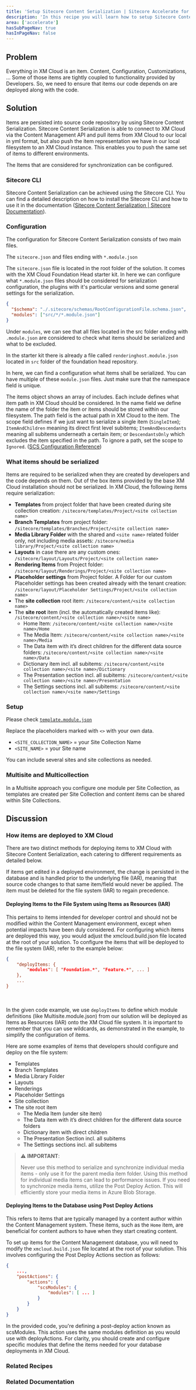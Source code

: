 ```yaml
---
title: 'Setup Sitecore Content Serialization | Sitecore Accelerate for partners'
description: 'In this recipe you will learn how to setup Sitecore Content Serialization (SCS) for XM Cloud'
area: ['accelerate']
hasSubPageNav: true
hasInPageNav: false
---
```


## Problem

Everything in XM Cloud is an item. Content, Configuration, Customizations, … Some of those items are tightly coupled to functionality provided by Developers. So, we need to ensure that items our code depends on are deployed along with the code.

## Solution

Items are persisted into source code repository by using Sitecore Content Serialization. Sitecore Content Serialization is able to connect to XM Cloud via the Content Management API and pull items from XM Cloud to our local in yml format, but also push the item representation we have in our local filesystem to an XM Cloud instance. This enables you to push the same set of items to different environments.

The Items that are considered for synchronization can be configured.

### Sitecore CLI

Sitecore Content Serialization can be achieved using the Sitecore CLI. You can find a detailed description on how to install the Sitecore CLI and how to use it in the documentation ([Sitecore Content Serialization | Sitecore Documentation](https://doc.sitecore.com/xmc/en/developers/xm-cloud/sitecore-content-serialization.html)).

### Configuration

The configuration for Sitecore Content Serialization consists of two main files.

The `sitecore.json` and files ending with `*.module.json`

The `sitecore.json` file is located in the root folder of the solution. It comes with the XM Cloud Foundation Head starter kit. In here we can configure what `*.module.json` files should be considered for serialization configuration, the plugins with it's particular versions and some general settings for the serialization.

```json
{
  "$schema": "./.sitecore/schemas/RootConfigurationFile.schema.json",
  "modules": ["src/*/*.module.json"]
}
```

Under `modules`, we can see that all files located in the src folder ending with `.module.json` are considered to check what items should be serialized and what to be excluded.

In the starter kit there is already a file called `renderinghost.module.json` located in `src` folder of the foundation head repository.

In here, we can find a configuration what items shall be serialized. You can have multiple of these `module.json` files. Just make sure that the namespace field is unique.

The items object shows an array of includes. Each include defines what item path in XM Cloud should be considered. In the name field we define the name of the folder the item or items should be stored within our filesystem. The path field is the actual path in XM Cloud to the item. The scope field defines if we just want to serialize a single item (`SingleItem`); `ItemAndChildren` meaning its direct first level subitems; `ItemAndDescendants` meaning all subitems underneath a certain item; or `DescendantsOnly` which excludes the item specified in the path. To ignore a path, set the scope to `Ignored`. ([SCS Configuration Reference](https://doc.sitecore.com/xmc/en/developers/xm-cloud/sitecore-content-serialization-configuration-reference.html))

### What items should be serialized

Items are required to be serialized when they are created by developers and the code depends on them. Out of the box items provided by the base XM Cloud installation should not be serialized. In XM Cloud, the following items require serialization:

- **Templates** from project folder that have been created during site collection creation: `/sitecore/templates/Project/<site collection name>`
- **Branch Templates** from project folder: `/sitecore/templates/Branches/Project/<site collection name>`
- **Media Library Folder** with the shared and `<site name>` related folder only, not including media assets: `/sitecore/media library/Project/<site collection name>`
- **Layouts** in case there are any custom ones: `/sitecore/layout/Layouts/Project/<site collection name>`
- **Rendering Items** from Project folder: `/sitecore/layout/Renderings/Project/<site collection name>`
- **Placeholder settings** from Project folder. A Folder for our custom Placeholder settings has been created already with the tenant creation: `/sitecore/layout/Placeholder Settings/Project/<site collection name>`
- The **site collection** root item: `/sitecore/content/<site collection name>`
- The **site root** item (incl. the automatically created items like): `/sitecore/content/<site collection name>/<site name>`
  - Home Item: `/sitecore/content/<site collection name>/<site name>/Home`
  - The Media Item: `/sitecore/content/<site collection name>/<site name>/Media`
  - The Data item with it’s direct children for the different data source folders: `/sitecore/content/<site collection name>/<site name>/Data`
  - Dictionary item incl. all subitems: `/sitecore/content/<site collection name>/<site name>/Dictionary`
  - The Presentation section incl. all subitems: `/sitecore/content/<site collection name>/<site name>/Presentation`
  - The Settings sections incl. all subitems: `/sitecore/content/<site collection name>/<site name>/Settings`

### Setup

Please check [`template.module.json`](/learn/accelerate/xm-cloud/appendix-ii/example-code/template-module-json)

Replace the placeholders marked with `<>` with your own data.

- `<SITE_COLLECTION_NAME>` = your Site Collection Name
- `<SITE_NAME>` = your Site name

You can include several sites and site collections as needed.

### Multisite and Multicollection

In a Multisite approach you configure one module per Site Collection, as templates are created per Site Collection and content items can be shared within Site Collections.

## Discussion

### How items are deployed to XM Cloud

There are two distinct methods for deploying items to XM Cloud with Sitecore Content Serialization, each catering to different requirements as detailed below.

<Alert status="info" mb={4}><AlertIcon />If items get edited in a deployed environment, the change is persisted in the database and is handled prior to the underlying file (IAR), meaning that source code changes to that same item/field would never be applied. The item must be deleted for the file system (IAR) to regain precedence.</Alert>

#### Deploying Items to the File System using Items as Resources (IAR)

This pertains to items intended for developer control and should not be modified within the Content Management environment, except when potential impacts have been duly considered. For configuring which items are deployed this way, you would adjust the xmcloud.build.json file located at the root of your solution. To configure the items that will be deployed to the file system (IAR), refer to the example below:

```json
{
	"deployItems: {
		"modules": [ "Foundation.*", "Feature.*", ... ]
	},
	...
}
```

<br /><br />
In the given code example, we use `deployItems` to define which module definitions (like Multisite.module.json) from our solution will be deployed as Items as Resources (IAR) onto the XM Cloud file system. It is important to remember that you can use wildcards, as demonstrated in the example, to simplify the configuration of items.

Here are some examples of items that developers should configure and deploy on the file system:

- Templates
- Branch Templates
- Media Library Folder
- Layouts
- Renderings
- Placeholder Settings
- Site collection
- The site root item
  - The Media Item (under site item)
  - The Data item with it’s direct children for the different data source folders
  - Dictionary item with direct children
  - The Presentation Section incl. all subitems
  - The Settings sections incl. all subitems

> ⚠️ **IMPORTANT**:
>
> Never use this method to serialize and synchronize individual media items - only use it for the parent media item folder. Using this method for individual media items can lead to performance issues. If you need to synchronize media items, utilize the Post Deploy Action. This will efficiently store your media items in Azure Blob Storage.

#### Deploying Items to the Database using Post Deploy Actions

This refers to items that are typically managed by a content author within the Content Management system. These items, such as the `Home` item, are beneficial for content authors to have when they start creating content.

To set up items for the Content Management database, you will need to modify the `xmcloud.build.json` file located at the root of your solution. This involves configuring the Post Deploy Actions section as follows:

```json
{
	...,
	"postActions": {
		"actions": {
			"scsModules": {
				"modules": [ ... ]
			}
		}
	}
}
```

In the provided code, you're defining a post-deploy action known as scsModules. This action uses the same modules definition as you would use with deployActions. For clarity, you should create and configure specific modules that define the items needed for your database deployments in XM Cloud.

### Related Recipes

<Row columns={2}>
  <Link title="Sample template.module.json" link="/learn/accelerate/xm-cloud/appendix-ii/example-code/template-module-json" />
  <Link title="Sample xmcloud.build.json" link="/learn/accelerate/xm-cloud/appendix-ii/example-code/xmcloud-build-json" />
</Row>

### Related Documentation

<Row columns={2}>
  <Link title="Sitecore Content Serialization | Sitecore Documentation" link="https://doc.sitecore.com/xmc/en/developers/xm-cloud/sitecore-content-serialization.html" />
  <Link title="Sitecore Content Serialization Reference | Sitecore Documentation" link="https://doc.sitecore.com/xmc/en/developers/xm-cloud/sitecore-content-serialization-configuration-reference.html" />
  <Link title="Install Sitecore Command Line Interface | Sitecore Documentation" link="https://doc.sitecore.com/xmc/en/developers/xm-cloud/install-sitecore-command-line-interface.html" />
  <Link title="The XM Cloud build configuration | Sitecore Documentation" link="https://doc.sitecore.com/xmc/en/developers/xm-cloud/the-xm-cloud-build-configuration.html" />
  <Link title="Github - sitecorelabd/xmcloud-foundation-head" link="https://github.com/sitecorelabs/xmcloud-foundation-head" />
  <Link title="The CLI itemres command | Sitecore Documentation" link="https://doc.sitecore.com/xmc/en/developers/xm-cloud/the-cli-itemres-command.html" />
  <Link title="XM Cloud Tutorials - Seralization #5" link="https://www.youtube.com/watch?v=BuErZU0wwKM" />
</Row>
